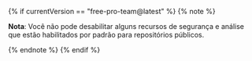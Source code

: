 {% if currentVersion == "free-pro-team@latest" %}
{% note %}

**Nota**: Você não pode desabilitar alguns recursos de segurança e análise que estão habilitados por padrão para repositórios públicos.

{% endnote %}
{% endif %}